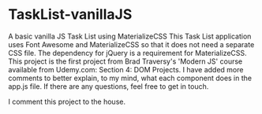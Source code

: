 # TaskList-vanillaJS
A basic vanilla JS Task List using MaterializeCSS
This Task List application uses Font Awesome and MaterializeCSS so that it does not need a separate CSS file.
The dependency for jQuery is a requirement for MaterializeCSS.
This project is the first project from Brad Traversy's 'Modern JS' course available from Udemy.com: Section 4: DOM Projects.
I have added more comments to better explain, to my mind, what each component does in the app.js file.
If there are any questions, feel free to get in touch.

I comment this project to the house.
